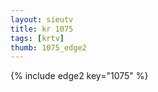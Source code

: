 ```yaml
--- 
layout: sieutv
title: kr 1075
tags: [krtv]
thumb: 1075_edge2
---
```

{% include edge2 key="1075" %} 
